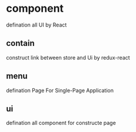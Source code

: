 # component

defination all UI by React

## contain 

construct link between store and Ui by redux-react

## menu 

defination Page For Single-Page Application

## ui 

defination all component for constructe page